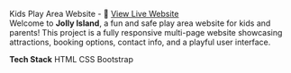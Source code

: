 Kids Play Area Website - 🔗 [View Live Website](https://madhuri-bhumireddy-31.github.io/play-area-website/)  
Welcome to **Jolly Island**, a fun and safe play area website for kids and parents! This project is a fully responsive multi-page website showcasing attractions, booking options, contact info, and a playful user interface.

**Tech Stack**
HTML
CSS
Bootstrap

